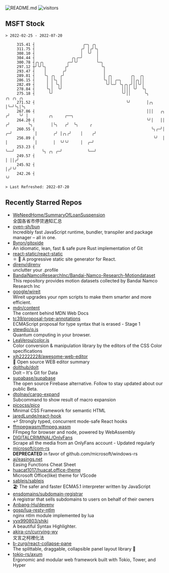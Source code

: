 ![README.md](https://github.com/Gerhut/Gerhut/workflows/README.md/badge.svg)
![visitors](https://visitors.vercel.app/Gerhut/Gerhut?token=8cf69d1f6813d272ef062726b6070c9be4ff72038cfe5a7ded7384a8da65d866)

## MSFT Stock

```
> 2022-02-25 - 2022-07-20

     315.41 ┤                     ╭─╮ ╭╮                                                                         
     311.75 ┤                    ╭╯ │╭╯╰╮                                                                        
     308.10 ┤                    │  ╰╯  │                                                                        
     304.44 ┤                ╭╮╭─╯      │                                                                        
     300.78 ┤╭╮╭╮          ╭─╯╰╯        ╰─╮                                                                      
     297.12 ┼╯╰╯╰╮        ╭╯              ╰╮                                                                     
     293.47 ┤    │       ╭╯                │                                                                     
     289.81 ┤    ╰╮ ╭╮  ╭╯                 │ ╭╮        ╭╮  ╭╮                                                    
     286.15 ┤     │ │╰╮ │                  ╰╮││ ╭─╮    ││╭╮││                                                    
     282.49 ┤     │ │ ╰╮│                   ╰╯╰─╯ ╰╮╭╮╭╯││╰╯│                                                    
     278.84 ┤     ╰╮│  ╰╯                          ││││ ╰╯  ╰╮                                                   
     275.18 ┤      ╰╯                              ╰╯││      ╰╮             ╭╮ ╭╮ ╭╮                             
     271.52 ┤                                        ╰╯       │╭╮           │╰─╯╰╮│╰╮                            
     267.86 ┤                                                 │││   ╭╮     ╭╯    ╰╯ │         ╭╮     ╭──╮        
     264.20 ┤                                                 ╰╯│   ││    ╭╯        ╰╮        │╰╮   ╭╯  ╰╮     ╭ 
     260.55 ┤                                                   ╰╮╭─╯│  ╭─╯          │       ╭╯ │╭╮╭╯    │    ╭╯ 
     256.89 ┤                                                    ╰╯  │  │            │       │  ╰╯╰╯     │  ╭─╯  
     253.23 ┤                                                        ╰──╯            ╰╮ ╭╮ ╭─╯           ╰──╯    
     249.57 ┤                                                                         │ ││╭╯                     
     245.92 ┤                                                                         │╭╯╰╯                      
     242.26 ┤                                                                         ╰╯                         

> Last Refreshed: 2022-07-20
```

## Recently Starred Repos

- [WeNeedHome/SummaryOfLoanSuspension](https://github.com/WeNeedHome/SummaryOfLoanSuspension)  
  全国各省市停贷通知汇总
- [oven-sh/bun](https://github.com/oven-sh/bun)  
  Incredibly fast JavaScript runtime, bundler, transpiler and package manager – all in one.
- [Byron/gitoxide](https://github.com/Byron/gitoxide)  
  An idiomatic, lean, fast & safe pure Rust implementation of Git
- [react-static/react-static](https://github.com/react-static/react-static)  
  ⚛️ 🚀 A progressive static site generator for React.
- [direnv/direnv](https://github.com/direnv/direnv)  
  unclutter your .profile
- [BandaiNamcoResearchInc/Bandai-Namco-Research-Motiondataset](https://github.com/BandaiNamcoResearchInc/Bandai-Namco-Research-Motiondataset)  
  This repository provides motion datasets collected by Bandai Namco Research Inc
- [google/wireit](https://github.com/google/wireit)  
  Wireit upgrades your npm scripts to make them smarter and more efficient.
- [mdn/content](https://github.com/mdn/content)  
  The content behind MDN Web Docs
- [tc39/proposal-type-annotations](https://github.com/tc39/proposal-type-annotations)  
  ECMAScript proposal for type syntax that is erased - Stage 1
- [stewdio/q.js](https://github.com/stewdio/q.js)  
  Quantum computing in your browser.
- [LeaVerou/color.js](https://github.com/LeaVerou/color.js)  
  Color conversion & manipulation library by the editors of the CSS Color specifications
- [xjh22222228/awesome-web-editor](https://github.com/xjh22222228/awesome-web-editor)  
  🔨  Open source WEB editor summary
- [dolthub/dolt](https://github.com/dolthub/dolt)  
  Dolt – It's Git for Data
- [supabase/supabase](https://github.com/supabase/supabase)  
  The open source Firebase alternative. Follow to stay updated about our public Beta.
- [dtolnay/cargo-expand](https://github.com/dtolnay/cargo-expand)  
  Subcommand to show result of macro expansion
- [picocss/pico](https://github.com/picocss/pico)  
  Minimal CSS Framework for semantic HTML
- [jaredLunde/react-hook](https://github.com/jaredLunde/react-hook)  
  ↩ Strongly typed, concurrent mode-safe React hooks
- [ffmpegwasm/ffmpeg.wasm](https://github.com/ffmpegwasm/ffmpeg.wasm)  
  FFmpeg for browser and node, powered by WebAssembly
- [DIGITALCRIMINAL/OnlyFans](https://github.com/DIGITALCRIMINAL/OnlyFans)  
  Scrape all the media from an OnlyFans account - Updated regularly
- [microsoft/com-rs](https://github.com/microsoft/com-rs)  
  **DEPRECATED** in favor of github.com/microsoft/windows-rs
- [ai/easings.net](https://github.com/ai/easings.net)  
  Easing Functions Cheat Sheet
- [huacat1017/huacat.office-theme](https://github.com/huacat1017/huacat.office-theme)  
  Microsoft Office(like) theme for VScode
- [sablejs/sablejs](https://github.com/sablejs/sablejs)  
  🏖️ The safer and faster ECMA5.1 interpreter written by JavaScript
- [ensdomains/subdomain-registrar](https://github.com/ensdomains/subdomain-registrar)  
  A registrar that sells subdomains to users on behalf of their owners
- [Anbang-Hu/devenv](https://github.com/Anbang-Hu/devenv)  
- [gosp/lua-resty-ntlm](https://github.com/gosp/lua-resty-ntlm)  
  nginx ntlm module implemented by lua
- [yyx990803/shiki](https://github.com/yyx990803/shiki)  
  A beautiful Syntax Highlighter.
- [akira-cn/currying-wy](https://github.com/akira-cn/currying-wy)  
  文言之柯裡化法
- [b-zurg/react-collapse-pane](https://github.com/b-zurg/react-collapse-pane)  
  The splittable, draggable, collapsible panel layout library 🎉
- [tokio-rs/axum](https://github.com/tokio-rs/axum)  
  Ergonomic and modular web framework built with Tokio, Tower, and Hyper
